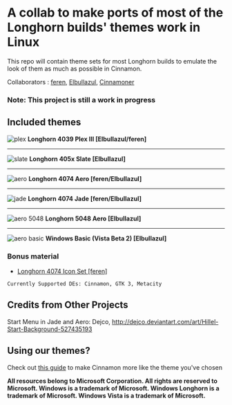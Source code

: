 # A collab to make ports of most of the Longhorn builds' themes work in Linux #
This repo will contain theme sets for most Longhorn builds to emulate the look of them as much as possible in Cinnamon.

Collaborators : [feren](https://github.com/feren), [Elbullazul](https://github.com/Elbullazul), [Cinnamoner](https://github.com/cinnamoner)

### Note: This project is still a work in progress ###

**Included themes**
---

![plex](http://b00merang.weebly.com/uploads/1/6/8/1/16813022/screenshot-2016-10-19-14-03-43_orig.png)
**Longhorn 4039 Plex III [Elbullazul/feren]**

***
![slate](http://b00merang.weebly.com/uploads/1/6/8/1/16813022/screenshot-2016-10-02-18-49-06_orig.png)
**Longhorn 405x Slate [Elbullazul]**

***
![aero](http://b00merang.weebly.com/uploads/1/6/8/1/16813022/49b70188-a4b1-11e6-8eff-2cd527fbcdae_orig.png)
**Longhorn 4074 Aero [feren/Elbullazul]**

***
![jade](http://b00merang.weebly.com/uploads/1/6/8/1/16813022/screenshot-2016-09-30-16-22-05_orig.png)
**Longhorn 4074 Jade [feren/Elbullazul]**

***
![aero 5048](http://b00merang.weebly.com/uploads/1/6/8/1/16813022/virtualbox-linux-mint-18-1-07-12-2016-14-05-28_orig.png)
**Longhorn 5048 Aero [Elbullazul]**

***
![aero basic](http://b00merang.weebly.com/uploads/1/6/8/1/16813022/546111039_orig.png)
**Windows Basic (Vista Beta 2) [Elbullazul]**

### Bonus material
- [Longhorn 4074 Icon Set [feren]](https://github.com/Elbullazul/Longhorn-Icon-theme)


`Currently Supported DEs: Cinnamon, GTK 3, Metacity`

## Credits from Other Projects ##
Start Menu in Jade and Aero: Dejco, http://dejco.deviantart.com/art/Hillel-Start-Background-527435193

## Using our themes? ##
Check out [this guide](https://github.com/Elbullazul/Longhorn-Collaboration/blob/master/Tips%20for%20themes.md) to make Cinnamon more like the theme you've chosen

**All resources belong to Microsoft Corporation. All rights are reserved to Microsoft. Windows is a trademark of Microsoft. Windows Longhorn is a trademark of Microsoft. Windows Vista is a trademark of Microsoft.**
